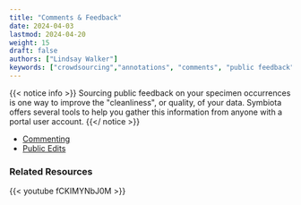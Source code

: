 ```yaml
---
title: "Comments & Feedback"
date: 2024-04-03
lastmod: 2024-04-20
weight: 15
draft: false
authors: ["Lindsay Walker"]
keywords: ["crowdsourcing","annotations", "comments", "public feedback"]
---
```


{{< notice info >}}
Sourcing public feedback on your specimen occurrences is one way to improve the "cleanliness", or quality, of your data. Symbiota offers several tools to help you gather this information from anyone with a portal user account.
{{</ notice >}}
- [Commenting](/symbiota-docs/coll_manager/public_feedback/comment/)
- [Public Edits](/symbiota-docs/coll_manager/public_feedback/public_edits/)
 
### Related Resources
  {{< youtube fCKIMYNbJ0M >}}